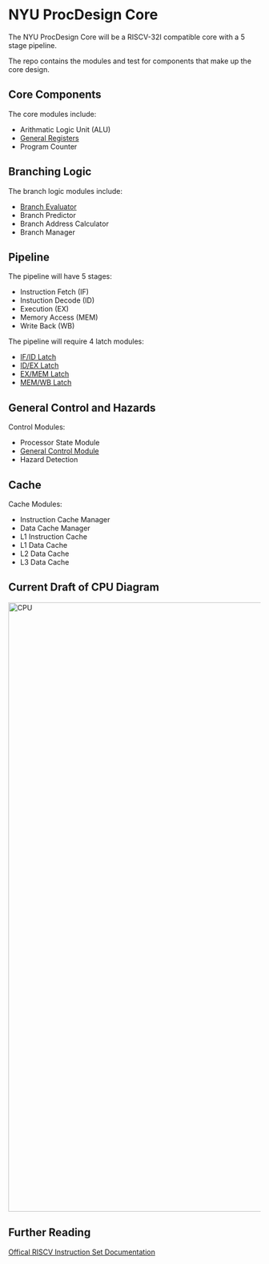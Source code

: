 # NYU ProcDesign Core

The NYU ProcDesign Core will be a RISCV-32I compatible core with a 5 stage pipeline.

The repo contains the modules and test for components that make up the core design.

## Core Components

The core modules include:

- Arithmatic Logic Unit (ALU)
- [General Registers](/tree/main/Documentation/Module-Docs/00_CPU_general_purpose_registers.md)
- Program Counter

## Branching Logic

The branch logic modules include:
- [Branch Evaluator](/tree/main/Documentation/Module-Docs/06_Branch_Evaluator.md)
- Branch Predictor 
- Branch Address Calculator
- Branch Manager

## Pipeline

The pipeline will have 5 stages:
- Instruction Fetch (IF)
- Instuction Decode (ID)
- Execution (EX)
- Memory Access (MEM)
- Write Back (WB)

The pipeline will require 4 latch modules:
- [IF/ID Latch](/tree/main/Documentation/Module-Docs/01_IF_ID_latch.md)
- [ID/EX Latch](/tree/main/Documentation/Module-Docs/02_ID_EX_latch.md)
- [EX/MEM Latch](/tree/main/Documentation/Module-Docs/03_EX_MEM_latch.md)
- [MEM/WB Latch](/tree/main/Documentation/Module-Docs/04_MEM_WB_latch.md)

## General Control and Hazards

Control Modules:
- Processor State Module
- [General Control Module](/tree/main/Documentation/Module-Docs/05_General_Control_Module.md)
- Hazard Detection

## Cache

Cache Modules:
- Instruction Cache Manager
- Data Cache Manager
- L1 Instruction Cache
- L1 Data Cache
- L2 Data Cache
- L3 Data Cache


## Current Draft of CPU Diagram

<img width="1217" alt="CPU" src="https://user-images.githubusercontent.com/114675487/232092595-04ba6190-7b8a-40e7-935f-6f4423b89093.png">


## Further Reading

[Offical RISCV Instruction Set Documentation](https://riscv.org/wp-content/uploads/2017/05/riscv-spec-v2.2.pdf)

